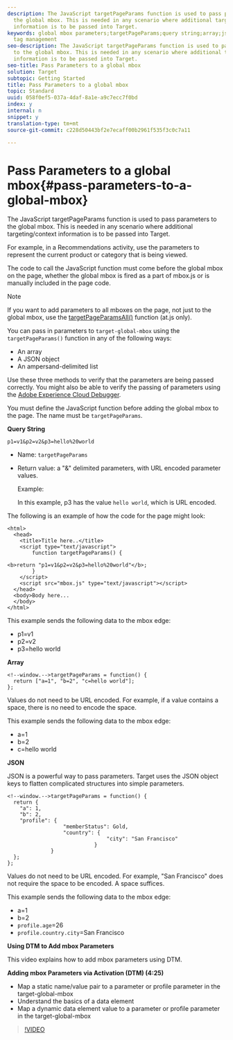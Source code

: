 ```yaml
---
description: The JavaScript targetPageParams function is used to pass parameters to
  the global mbox. This is needed in any scenario where additional targeting/context
  information is to be passed into Target.
keywords: global mbox parameters;targetPageParams;query string;array;json;dtm;dynamic
  tag management
seo-description: The JavaScript targetPageParams function is used to pass parameters
  to the global mbox. This is needed in any scenario where additional targeting/context
  information is to be passed into Target.
seo-title: Pass Parameters to a global mbox
solution: Target
subtopic: Getting Started
title: Pass Parameters to a global mbox
topic: Standard
uuid: 058f0ef5-037a-4daf-8a1e-a9c7ecc7f0bd
index: y
internal: n
snippet: y
translation-type: tm+mt
source-git-commit: c228d50443bf2e7ecaff00b2961f535f3c0c7a11

---
```



# Pass Parameters to a global mbox{#pass-parameters-to-a-global-mbox}

The JavaScript targetPageParams function is used to pass parameters to the global mbox. This is needed in any scenario where additional targeting/context information is to be passed into Target.

For example, in a Recommendations activity, use the parameters to represent the current product or category that is being viewed.

The code to call the JavaScript function must come before the global mbox on the page, whether the global mbox is fired as a part of mbox.js or is manually included in the page code.

>[!NOTE]
>
>If you want to add parameters to all mboxes on the page, not just to the global mbox, use the [targetPageParamsAll()](../../../../c-implementing-target/c-implementing-target-for-client-side-web/cmp-at.js-functions.md#reference_97E77FCDD793403685ECCA5A44305F93) function (at.js only).

You can pass in parameters to `target-global-mbox` using the `targetPageParams()` function in any of the following ways:

* An array
* A JSON object
* An ampersand-delimited list

Use these three methods to verify that the parameters are being passed correctly. You might also be able to verify the passing of parameters using the [Adobe Experience Cloud Debugger](https://marketing.adobe.com/resources/help/en_US/sc/implement/debugger.html).

You must define the JavaScript function before adding the global mbox to the page. The name must be `targetPageParams`.

**Query String**

```
p1=v1&p2=v2&p3=hello%20world
```

* Name: `targetPageParams`
* Return value: a "&" delimited parameters, with URL encoded parameter values.

   Example:

   In this example, p3 has the value `hello world`, which is URL encoded.

The following is an example of how the code for the page might look:

```
<html> 
  <head> 
    <title>Title here..</title> 
    <script type="text/javascript"> 
        function targetPageParams() { 
           
<b>return "p1=v1&p2=v2&p3=hello%20world"</b>; 
        } 
    </script> 
    <script src="mbox.js" type="text/javascript"></script> 
  </head> 
  <body>Body here... 
  </body> 
</html>
```

This example sends the following data to the mbox edge:

* p1=v1
* p2=v2
* p3=hello world

**Array**

```
<!--window.-->targetPageParams = function() { 
  return ["a=1", "b=2", "c=hello world"]; 
}; 
```

Values do not need to be URL encoded. For example, if a value contains a space, there is no need to encode the space.

This example sends the following data to the mbox edge:

* a=1
* b=2
* c=hello world

**JSON**

JSON is a powerful way to pass parameters. Target uses the JSON object keys to flatten complicated structures into simple parameters.

```
<!--window.-->targetPageParams = function() { 
  return { 
    "a": 1, 
    "b": 2, 
    "profile": { 
                  "memberStatus": Gold, 
                  "country": { 
                                "city": "San Francisco" 
                            } 
              } 
  }; 
}; 
```

Values do not need to be URL encoded. For example, "San Francisco" does not require the space to be encoded. A space suffices.

This example sends the following data to the mbox edge:

* a=1
* b=2
* `profile.age`=26
* `profile.country.city`=San Francisco

**Using DTM to Add mbox Parameters**

This video explains how to add mbox parameters using DTM.

**Adding mbox Parameters via Activation (DTM) (4:25)**

* Map a static name/value pair to a parameter or profile parameter in the target-global-mbox
* Understand the basics of a data element
* Map a dynamic data element value to a parameter or profile parameter in the target-global-mbox

>[!VIDEO](https://www.youtube.com/watch?v=hA0MctwZKlg)
